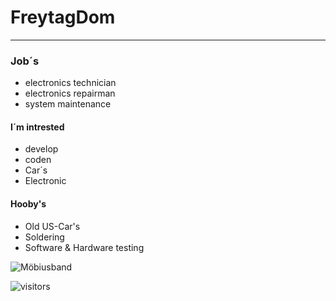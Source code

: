# FreytagDom



---
### Job´s
- electronics technician
- electronics repairman
- system maintenance

#### I´m intrested 
- develop
- coden
- Car´s
- Electronic

#### Hooby's
- Old US-Car's
- Soldering
- Software & Hardware testing

![Möbiusband](https://user-images.githubusercontent.com/109357762/180861640-8ed95afb-c98d-4d5a-9186-9e8cc59eafb0.png)

![visitors](https://visitor-badge-reloaded.herokuapp.com/badge?page_id=FreytagDom.FreytagDom&color=00cf00)

